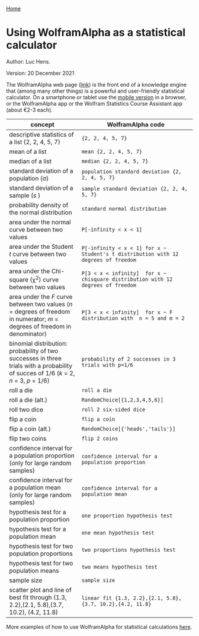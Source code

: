 [Home](https://luc-hens.github.io/)

# Using WolframAlpha as a statistical calculator

Author: Luc Hens. 

Version: 20 December 2021

The WolframAlpha web page ([link](http://wolframalpha.com)) is the front end of a knowledge engine that (among many other things) is a powerful and user-friendly statistical calculator. On a smartphone or tablet use the [mobile version](http://m.wolframalpha.com) in a browser, or the WolframAlpha app or the Wolfram Statistics Course Assistant app (about &euro;2-3 each).

| concept                                       |  WolframAlpha code                     |
|-----------------------------------------------|----------------------------------------|
| descriptive statistics of a list {2, 2, 4, 5, 7} | `{2, 2, 4, 5, 7}`                   |
| mean of a list                                | `mean {2, 2, 4, 5, 7}`                 | 
| median of a list                              | `median {2, 2, 4, 5, 7}`               |
| standard deviation of a population (&sigma;)  | `population standard deviation {2, 2, 4, 5, 7}`                                                                                   |
| standard deviation of a sample (*s* )         | `sample standard deviation {2, 2, 4, 5, 7}`                                                                                      |
| probability density of the normal distribution | `standard normal distribution`        | 
| area under the normal curve between two values |  `P[-infinity < x < 1]`               |
| area under the Student *t* curve between two values | `P[-infinity < x < 1] for x ~ Student's t distribution with 12 degrees of freedom `                                    |
| area under the Chi-square (&#967;<sup>2</sup>) curve between two values  | `P[3 < x < infinity]  for x ~ chisquare distribution with 12 degrees of freedom `                   | 
| area under the *F* curve between two values (*n* = degrees of freedom in numerator; *m* = degrees of freedom in denominator)  | `P[3 < x < infinity]  for x ~ F distribution with  n = 5 and m = 2 `                                                                        |
| binomial distribution: probability of two successes in three trials with a probability of succes of 1/6 (*k* = 2, *n* = 3, *p* = 1/6) | `probability of 2 successes in 3 trials with p=1/6 `                                                                             | 
| roll a die                                   | `roll a die`                            |              
| roll a die (alt.)                            | `RandomChoice[{1,2,3,4,5,6}]`           |
| roll two dice                                | `roll 2 six-sided dice`                 | 
| flip a coin                                  | `flip a coin`                           |
| flip a coin  (alt.)                          | `RandomChoice[{'heads','tails'}]`       | 
| flip two coins                               | `flip 2 coins`                          |
| confidence interval for a population proportion (only for large random samples) | `confidence interval for a population proportion`                                        | 
| confidence interval for a population mean (only for large random samples) | `confidence interval for a population mean`                                                          |
| hypothesis test for a population proportion  | `one proportion hypothesis test`        |
| hypothesis test for a population mean        | `one mean hypothesis test`              |
| hypothesis test for two population proportions | `two proportions hypothesis test`     |       
| hypothesis test for two population means     | `two means hypothesis test`             |
| sample size                                  | `sample size`                           |
| scatter plot and line of best fit through (1.3, 2.2),(2.1, 5.8),(3.7, 10.2), (4.2, 11.8) |  `linear fit {1.3, 2.2},{2.1, 5.8},{3.7, 10.2},{4.2, 11.8}`                            |

More examples of how to use WolframAlpha for statistical calculations [here](http://www.wolframalpha.com/examples/Statistics.html).

